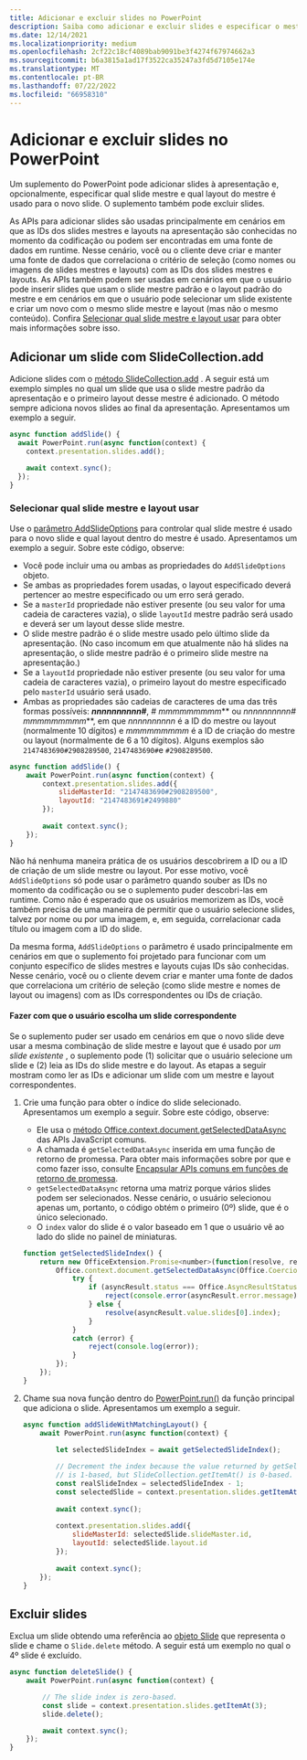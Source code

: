 ```yaml
---
title: Adicionar e excluir slides no PowerPoint
description: Saiba como adicionar e excluir slides e especificar o mestre e o layout de novos slides.
ms.date: 12/14/2021
ms.localizationpriority: medium
ms.openlocfilehash: 2cf22c18cf4089bab9091be3f4274f67974662a3
ms.sourcegitcommit: b6a3815a1ad17f3522ca35247a3fd5d7105e174e
ms.translationtype: MT
ms.contentlocale: pt-BR
ms.lasthandoff: 07/22/2022
ms.locfileid: "66958310"
---
```

# <a name="add-and-delete-slides-in-powerpoint"></a>Adicionar e excluir slides no PowerPoint

Um suplemento do PowerPoint pode adicionar slides à apresentação e, opcionalmente, especificar qual slide mestre e qual layout do mestre é usado para o novo slide. O suplemento também pode excluir slides.

As APIs para adicionar slides são usadas principalmente em cenários em que as IDs dos slides mestres e layouts na apresentação são conhecidas no momento da codificação ou podem ser encontradas em uma fonte de dados em runtime. Nesse cenário, você ou o cliente deve criar e manter uma fonte de dados que correlaciona o critério de seleção (como nomes ou imagens de slides mestres e layouts) com as IDs dos slides mestres e layouts. As APIs também podem ser usadas em cenários em que o usuário pode inserir slides que usam o slide mestre padrão e o layout padrão do mestre e em cenários em que o usuário pode selecionar um slide existente e criar um novo com o mesmo slide mestre e layout (mas não o mesmo conteúdo). Confira [Selecionar qual slide mestre e layout usar](#select-which-slide-master-and-layout-to-use) para obter mais informações sobre isso.

## <a name="add-a-slide-with-slidecollectionadd"></a>Adicionar um slide com SlideCollection.add

Adicione slides com o [método SlideCollection.add](/javascript/api/powerpoint/powerpoint.slidecollection#powerpoint-powerpoint-slidecollection-add-member(1)) . A seguir está um exemplo simples no qual um slide que usa o slide mestre padrão da apresentação e o primeiro layout desse mestre é adicionado. O método sempre adiciona novos slides ao final da apresentação. Apresentamos um exemplo a seguir.

```javascript
async function addSlide() {
  await PowerPoint.run(async function(context) {
    context.presentation.slides.add();

    await context.sync();
  });
}
```

### <a name="select-which-slide-master-and-layout-to-use"></a>Selecionar qual slide mestre e layout usar

Use o [parâmetro AddSlideOptions](/javascript/api/powerpoint/powerpoint.addslideoptions) para controlar qual slide mestre é usado para o novo slide e qual layout dentro do mestre é usado. Apresentamos um exemplo a seguir. Sobre este código, observe:

- Você pode incluir uma ou ambas as propriedades do `AddSlideOptions` objeto.
- Se ambas as propriedades forem usadas, o layout especificado deverá pertencer ao mestre especificado ou um erro será gerado.
- Se a `masterId` propriedade não estiver presente (ou seu valor for uma cadeia de caracteres vazia), o slide `layoutId` mestre padrão será usado e deverá ser um layout desse slide mestre.
- O slide mestre padrão é o slide mestre usado pelo último slide da apresentação. (No caso incomum em que atualmente não há slides na apresentação, o slide mestre padrão é o primeiro slide mestre na apresentação.)
- Se a `layoutId` propriedade não estiver presente (ou seu valor for uma cadeia de caracteres vazia), o primeiro layout do mestre especificado pelo `masterId` usuário será usado.
- Ambas as propriedades são cadeias de caracteres de uma das três formas possíveis: ***nnnnnnnnnn*#**, **#* mmmmmmmmm*** ou **_nnnnnnnnnn_#* mmmmmmmmm***, em que *nnnnnnnnnn* é a ID do mestre ou layout (normalmente 10 dígitos) e *mmmmmmmmm* é a ID de criação do mestre ou layout (normalmente de 6 a 10 dígitos). Alguns exemplos são `2147483690#2908289500`, `2147483690#`e `#2908289500`.

```javascript
async function addSlide() {
    await PowerPoint.run(async function(context) {
        context.presentation.slides.add({
            slideMasterId: "2147483690#2908289500",
            layoutId: "2147483691#2499880"
        });
    
        await context.sync();
    });
}
```

Não há nenhuma maneira prática de os usuários descobrirem a ID ou a ID de criação de um slide mestre ou layout. Por esse motivo, você `AddSlideOptions` só pode usar o parâmetro quando souber as IDs no momento da codificação ou se o suplemento puder descobri-las em runtime. Como não é esperado que os usuários memorizem as IDs, você também precisa de uma maneira de permitir que o usuário selecione slides, talvez por nome ou por uma imagem, e, em seguida, correlacionar cada título ou imagem com a ID do slide.

Da mesma forma, `AddSlideOptions` o parâmetro é usado principalmente em cenários em que o suplemento foi projetado para funcionar com um conjunto específico de slides mestres e layouts cujas IDs são conhecidas. Nesse cenário, você ou o cliente devem criar e manter uma fonte de dados que correlaciona um critério de seleção (como slide mestre e nomes de layout ou imagens) com as IDs correspondentes ou IDs de criação.

#### <a name="have-the-user-choose-a-matching-slide"></a>Fazer com que o usuário escolha um slide correspondente

Se o suplemento puder ser usado em cenários em que o novo slide deve usar a mesma combinação de slide mestre e layout que é usado por *um slide existente* , o suplemento pode (1) solicitar que o usuário selecione um slide e (2) leia as IDs do slide mestre e do layout. As etapas a seguir mostram como ler as IDs e adicionar um slide com um mestre e layout correspondentes.

1. Crie uma função para obter o índice do slide selecionado. Apresentamos um exemplo a seguir. Sobre este código, observe:

    - Ele usa o [método Office.context.document.getSelectedDataAsync](/javascript/api/office/office.document#office-office-document-getselecteddataasync-member(1)) das APIs JavaScript comuns.
    - A chamada é `getSelectedDataAsync` inserida em uma função de retorno de promessa. Para obter mais informações sobre por que e como fazer isso, consulte [Encapsular APIs comuns em funções de retorno de promessa](../develop/asynchronous-programming-in-office-add-ins.md#wrap-common-apis-in-promise-returning-functions).
    - `getSelectedDataAsync` retorna uma matriz porque vários slides podem ser selecionados. Nesse cenário, o usuário selecionou apenas um, portanto, o código obtém o primeiro (0º) slide, que é o único selecionado.
    - O `index` valor do slide é o valor baseado em 1 que o usuário vê ao lado do slide no painel de miniaturas.

    ```javascript
    function getSelectedSlideIndex() {
        return new OfficeExtension.Promise<number>(function(resolve, reject) {
            Office.context.document.getSelectedDataAsync(Office.CoercionType.SlideRange, function(asyncResult) {
                try {
                    if (asyncResult.status === Office.AsyncResultStatus.Failed) {
                        reject(console.error(asyncResult.error.message));
                    } else {
                        resolve(asyncResult.value.slides[0].index);
                    }
                } 
                catch (error) {
                    reject(console.log(error));
                }
            });
        });
    }
    ```

2. Chame sua nova função dentro do [PowerPoint.run()](/javascript/api/powerpoint#PowerPoint_run_batch_) da função principal que adiciona o slide. Apresentamos um exemplo a seguir.

    ```javascript
    async function addSlideWithMatchingLayout() {
        await PowerPoint.run(async function(context) {
    
            let selectedSlideIndex = await getSelectedSlideIndex();
        
            // Decrement the index because the value returned by getSelectedSlideIndex()
            // is 1-based, but SlideCollection.getItemAt() is 0-based.
            const realSlideIndex = selectedSlideIndex - 1;
            const selectedSlide = context.presentation.slides.getItemAt(realSlideIndex).load("slideMaster/id, layout/id");
        
            await context.sync();
        
            context.presentation.slides.add({
                slideMasterId: selectedSlide.slideMaster.id,
                layoutId: selectedSlide.layout.id
            });
        
            await context.sync();
        });
    }
    ```

## <a name="delete-slides"></a>Excluir slides

Exclua um slide obtendo uma referência ao [objeto Slide](/javascript/api/powerpoint/powerpoint.slide) que representa o slide e chame o `Slide.delete` método. A seguir está um exemplo no qual o 4º slide é excluído.

```javascript
async function deleteSlide() {
    await PowerPoint.run(async function(context) {

        // The slide index is zero-based. 
        const slide = context.presentation.slides.getItemAt(3);
        slide.delete();

        await context.sync();
    });
}
```
